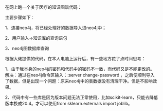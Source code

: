 在网上跑一个关于医疗的知识图谱代码：

主要步骤如下：

1、连接neo4j，将已经处理好的数据导入进neo4j中；

2、用户输入->知识库的查询语句 

3、neo4j图数据库查询

根据大佬提供的代码，在本人电脑上运行后，有一些地方花了点时间思考：

1、由于我本身的neo4j的密码和代码中的密码不一致，而代码又是不能更改的。解决：通过在neo4j命令区输入：:server change-password ，之后便顺利导入了数据，但是出现一个问题：原来neo4j中的表数据没有清理干净。但是不影响效果。

2、代码中有一些库是因为版本问题无法正常使用，比如scikit-learn，只能去降低版本换成20.4。才可以使用from sklearn.externals import joblib。